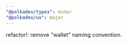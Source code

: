 ```yaml
---
"@polkadex/types": minor
"@polkadex/ux": major
---
```


refactor!: remove "wallet" naming convention.

